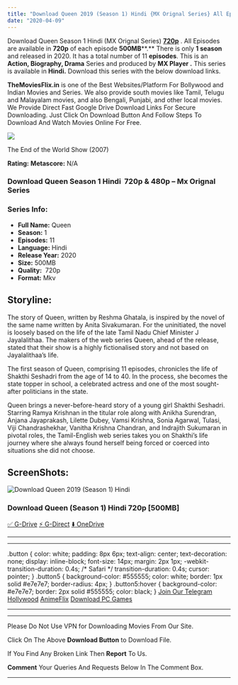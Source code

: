 ```yaml
---
title: "Download Queen 2019 (Season 1) Hindi {MX Orignal Series} All Episodes WeB-DL || 720p [430MB]"
date: "2020-04-09"
---
```


Download Queen Season 1 Hindi (MX Orignal Series) [**720p**](https://1moviesflix.com/720p-movies/) . All Episodes are available in **720p** of each episode **500MB****.** There is only **1 season** and released in 2020. It has a total number of 11 **episodes**. This is an **Action, Biography, Drama** Series and produced by **MX Player .** This series is available in **Hindi.** Download this series with the below download links.

**TheMoviesFlix.in** is one of the Best Websites/Platform For Bollywood and Indian Movies and Series. We also provide south movies like Tamil, Telugu and Malayalam movies, and also Bengali, Punjabi, and other local movies. We Provide Direct Fast Google Drive Download Links For Secure Downloading. Just Click On Download Button And Follow Steps To Download And Watch Movies Online For Free.

[![](https://1moviesflix.com/wp-content/plugins/imdb-for-wordpress/assets/img/placeholder.png)](https://www.imdb.com/title/tt1139314/ "The End of the World Show")

The End of the World Show (2007)

**Rating:** **Metascore:** N/A

### Download Queen Season 1 Hindi  720p & 480p – Mx Orignal Series 

### Series Info:

- **Full Name:** Queen
- **Season:** 1
- **Episodes:** 11
- **Language:** Hindi
- **Release Year:** 2020
- **Size:** 500MB
- **Quality:**  720p
- **Format:** Mkv

## Storyline:

The story of Queen, written by Reshma Ghatala, is inspired by the novel of the same name written by Anita Sivakumaran. For the uninitiated, the novel is loosely based on the life of the late Tamil Nadu Chief Minister J Jayalalithaa. The makers of the web series Queen, ahead of the release, stated that their show is a highly fictionalised story and not based on Jayalalithaa’s life.

The first season of Queen, comprising 11 episodes, chronicles the life of Shakthi Seshadri from the age of 14 to 40. In the process, she becomes the state topper in school, a celebrated actress and one of the most sought-after politicians in the state.

Queen brings a never-before-heard story of a young girl Shakthi Seshadri. Starring Ramya Krishnan in the titular role along with Anikha Surendran, Anjana Jayaprakash, Lilette Dubey, Vamsi Krishna, Sonia Agarwal, Tulasi, Viji Chandrashekhar, Vanitha Krishna Chandran, and Indrajith Sukumaran in pivotal roles, the Tamil-English web series takes you on Shakthi’s life journey where she always found herself being forced or coerced into situations she did not choose.

## ScreenShots:

![Download Queen 2019 (Season 1) Hindi ](https://i.imgur.com/zGpGZlS.jpg)

### Download Queen (Season 1) Hindi 720p \[500MB\]

[✅ G-Drive](https://1moviesflix.com?a270777880=dHlHSU1Qb2tvdkE1dEFtMUtHVFhyK0lYajhpY2JIMnlHMmxOTGJCbjF2RGk1U2xuejllRHFqNlZZcDlNWkZXL3ZOYTAxUWxMOTllbkh3YVBvVE9wM2lxbm1GK3ZiQjZvS3JIanpMOUN4ZFU9) [⚡ G-Direct](https://1moviesflix.com?a270777880=dHlHSU1Qb2tvdkE1dEFtMUtHVFhyK0lYajhpY2JIMnlHMmxOTGJCbjF2RGk1U2xuejllRHFqNlZZcDlNWkZXL0ZYQzhnM1BSNEg3UWRwOTdlSy9vRjBHRVo0WC8yVVdiOGRQK0diYkh0S3c9) [⬇️ OneDrive](https://1moviesflix.com?a270777880=dHlHSU1Qb2tvdkE1dEFtMUtHVFhyK0lYajhpY2JIMnlHMmxOTGJCbjF2RGk1U2xuejllRHFqNlZZcDlNWkZXLzZEV2tpVlRYRmFlVFE3c0ZVeWxlc2VBTTk4VVVYeUdML0cvSWpsV20vOEE9)

* * *

* * *

.button { color: white; padding: 8px 6px; text-align: center; text-decoration: none; display: inline-block; font-size: 14px; margin: 2px 1px; -webkit-transition-duration: 0.4s; /\* Safari \*/ transition-duration: 0.4s; cursor: pointer; } .button5 { background-color: #555555; color: white; border: 1px solid #e7e7e7; border-radius: 4px; } .button5:hover { background-color: #e7e7e7; border: 2px solid #555555; color: black; } [Join Our Telegram](http://gdrivepro.xyz/join.php) [Hollywood](https://moviesverse.com/) [AnimeFlix](https://animeflix.in/) [Download PC Games](https://gamesflix.net/)  

* * *

* * *

  

Please Do Not Use VPN for Downloading Movies From Our Site.

Click On The Above **Download Button** to Download File.

If You Find Any Broken Link Then **Report** To Us.

**Comment** Your Queries And Requests Below In The Comment Box.

* * *
